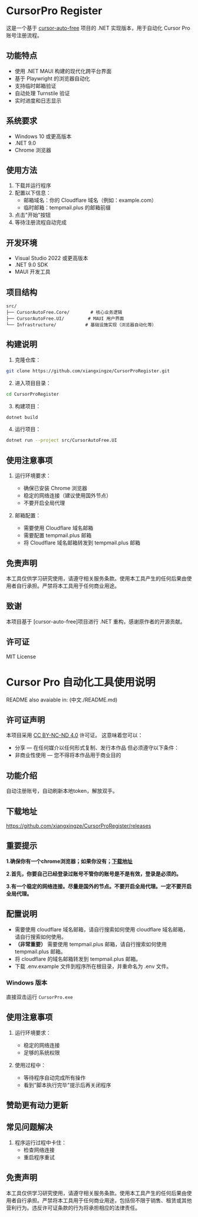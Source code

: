 # CursorPro Register

这是一个基于 [cursor-auto-free](https://github.com/chengazhen/cursor-auto-free) 项目的 .NET 实现版本，用于自动化 Cursor Pro 账号注册流程。

## 功能特点

- 使用 .NET MAUI 构建的现代化跨平台界面
- 基于 Playwright 的浏览器自动化
- 支持临时邮箱验证
- 自动处理 Turnstile 验证
- 实时进度和日志显示

## 系统要求

- Windows 10 或更高版本
- .NET 9.0
- Chrome 浏览器

## 使用方法

1. 下载并运行程序
2. 配置以下信息：
   - 邮箱域名：你的 Cloudflare 域名（例如：example.com）
   - 临时邮箱：tempmail.plus 的邮箱前缀
3. 点击"开始"按钮
4. 等待注册流程自动完成

## 开发环境

- Visual Studio 2022 或更高版本
- .NET 9.0 SDK
- MAUI 开发工具

## 项目结构

```
src/
├── CursorAutoFree.Core/        # 核心业务逻辑
├── CursorAutoFree.UI/         # MAUI 用户界面
└── Infrastructure/           # 基础设施实现（浏览器自动化等）
```

## 构建说明

1. 克隆仓库：
```bash
git clone https://github.com/xiangxingze/CursorProRegister.git
```

2. 进入项目目录：
```bash
cd CursorProRegister
```

3. 构建项目：
```bash
dotnet build
```

4. 运行项目：
```bash
dotnet run --project src/CursorAutoFree.UI
```

## 使用注意事项

1. 运行环境要求：
   - 确保已安装 Chrome 浏览器
   - 稳定的网络连接（建议使用国外节点）
   - 不要开启全局代理

2. 邮箱配置：
   - 需要使用 Cloudflare 域名邮箱
   - 需要配置 tempmail.plus 邮箱
   - 将 Cloudflare 域名邮箱转发到 tempmail.plus 邮箱

## 免责声明

本工具仅供学习研究使用，请遵守相关服务条款。使用本工具产生的任何后果由使用者自行承担。严禁将本工具用于任何商业用途。

## 致谢

本项目基于 [cursor-auto-free]项目进行 .NET 重构，感谢原作者的开源贡献。

## 许可证

MIT License

# Cursor Pro 自动化工具使用说明

README also avaiable in: (中文./README.md)

## 许可证声明
本项目采用 [CC BY-NC-ND 4.0](https://creativecommons.org/licenses/by-nc-nd/4.0/) 许可证。
这意味着您可以：
- 分享 — 在任何媒介以任何形式复制、发行本作品
但必须遵守以下条件：
- 非商业性使用 — 您不得将本作品用于商业目的


## 功能介绍
自动注册账号，自动刷新本地token，解放双手。

## 下载地址
https://github.com/xiangxingze/CursorProRegister/releases



## 重要提示
**1.确保你有一个chrome浏览器；如果你没有；[下载地址](https://www.google.com/intl/en_pk/chrome/)**

**2.首先，你要自己已经登录过账号不管你的账号是不是有效，登录是必须的。**

**3.有一个稳定的网络连接。尽量是国外的节点。不要开启全局代理。一定不要开启全局代理。**

## 配置说明

+ 需要使用 cloudflare 域名邮箱，请自行搜索如何使用 cloudflare 域名邮箱，请自行搜索如何使用。
+ **（非常重要）** 需要使用 tempmail.plus 邮箱，请自行搜索如何使用 tempmail.plus 邮箱。
+ 将 cloudflare 的域名邮箱转发到 tempmail.plus 邮箱。
+ 下载 .env.example 文件到程序所在根目录，并重命名为 .env 文件。

### Windows 版本
直接双击运行 `CursorPro.exe`


## 使用注意事项

1. 运行环境要求：
   - 稳定的网络连接
   - 足够的系统权限

2. 使用过程中：
   - 等待程序自动完成所有操作
   - 看到"脚本执行完毕"提示后再关闭程序
  
## 赞助更有动力更新



## 常见问题解决

1. 程序运行过程中卡住：
   - 检查网络连接
   - 重启程序重试


## 免责声明
本工具仅供学习研究使用，请遵守相关服务条款。使用本工具产生的任何后果由使用者自行承担。严禁将本工具用于任何商业用途，包括但不限于销售、租赁或其他营利行为。违反许可证条款的行为将承担相应的法律责任。
